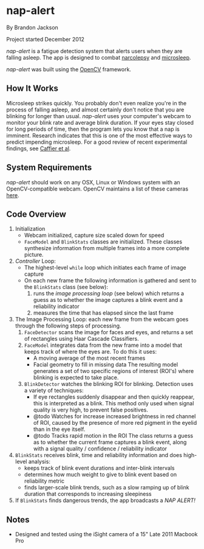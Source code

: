 nap-alert
=========

By Brandon Jackson

Project started December 2012

*nap-alert* is a fatigue detection system that alerts users when they are falling asleep. The app is designed to combat [narcolepsy][1] and [microsleep][2].

*nap-alert* was built using the [OpenCV][3] framework.

How It Works
------------

Microsleep strikes quickly. You probably don't even realize you're in the process of falling asleep, and almost certainly don't notice that you are blinking for longer than usual. *nap-alert* uses your computer's webcam to monitor your blink rate and average blink duration. If your eyes stay closed for long periods of time, then the program lets you know that a nap is imminent. Research indicates that this is one of the most effective ways to predict impending microsleep. For a good review of recent experimental findings, see [Caffier et al][4].

System Requirements
-------------------

*nap-alert* should work on any OSX, Linux or Windows system with an OpenCV-compatible webcam. OpenCV maintains a list of these cameras [here][5].

Code Overview
-------------

1. Initialization
	- Webcam initialized, capture size scaled down for speed
	- `FaceModel` and `BlinkStats` classes are initialized. These classes synthesize information from multiple frames into a more complete picture.
2. *Controller* Loop:
	- The highest-level `while` loop which initiates each frame of image capture
	- On each new frame the following information is gathered and sent to the `BlinkStats` class (see below):
		1. runs the *image processing loop* (see below) which returns a guess as to whether the image captures a blink event and a reliability indicator
		2. measures the time that has elapsed since the last frame
3. The Image Processing Loop: each new frame from the webcam goes through the following steps of processing.
	1. `FaceDetector` scans the image for faces and eyes, and returns a set of rectangles using Haar Cascade Classifiers.
	2. `FaceModel` integrates data from the new frame into a model that keeps track of where the eyes are. To do this it uses:
		- A moving average of the most recent frames
		- Facial geometry to fill in missing data
	The resulting model generates a set of two specific regions of interest (ROI's) where blinking is expected to take place.
	3. `BlinkDetector` watches the blinking ROI for blinking. Detection uses a variety of techniques:
		- If eye rectangles suddenly disappear and then quickly reappear, this is interpreted as a blink. This method only used when signal quality is very high, to prevent false positives.
		- @todo Watches for increase increased brightness in red channel of ROI, caused by the presence of more red pigment in the eyelid than in the eye itself.
		- @todo Tracks rapid motion in the ROI
	The class returns a guess as to whether the current frame captures a blink event, along with a signal quality / confidence / reliability indicator
4. `BlinkStats` receives blink, time and reliability information and does high-level analysis:
	- keeps track of blink event durations and inter-blink intervals
	- determines how much weight to give to blink event based on reliability metric
	- finds larger-scale blink trends, such as a slow ramping up of blink duration that corresponds to increasing sleepiness
5. If `BlinkStats` finds dangerous trends, the app broadcasts a *NAP ALERT!*

Notes
-----

- Designed and tested using the iSight camera of a 15" Late 2011 Macbook Pro

[1]: http://en.wikipedia.org/wiki/Narcolepsy "Wikipedia: Narcolepsy"
[2]: http://en.wikipedia.org/wiki/Microsleep "Wikipedia: Microsleep"
[3]: http://www.opencv.org "OpenCV Framework Website"
[4]: http://link.springer.com/article/10.1007%2Fs00421-003-0807-5 "Caffier, Philipp P., Udo Erdmann, and Peter Ullsperger. \"Experimental evaluation of eye-blink parameters as a drowsiness measure.\" European Journal of Applied Physiology 89.3 (2003): 319-325."
[5]: http://opencv.willowgarage.com/wiki/Welcome/OS "List of webcams compatible with OpenCV"